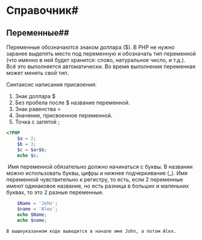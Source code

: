 # Справочник#

##					Переменные##

Переменные обозначаются знаком доллара ($). В PHP не нужно заранее выделять место под переменную и обозначать тип переменной (что именно в ней будет хранится: слово, натуральное число, и т.д.). Всё это выполняется автоматически. Во время выполнения переменная может менять свой тип. 

Синтаксис написания присвоения:

1. Знак доллара $
2. Без пробела после $ название переменной.
3. Знак равенства =
4. Значение, присвоенное переменной.
5. Точка с запятой ;

```php
<?PHP
  	$a = 2;
	$b = 3;
	$c = $a+$b;
	echo $c;
```

​	Имя переменной обязательно должно начинаться с буквы. В названии можно использовать буквы, цифры и нижнее подчеркивание (_). Имя переменной чувствительно к регистру, то есть, если 2 переменные имеют одинаковое название, но есть разница в больших и маленьких буквах, то это 2 разные переменные. 

```php
	$Name = 'John';
	$name = 'Alex';
	echo $Name;
	echo $name;
```

 	В вышеуказанном коде выведится в начале имя John, а потом Alex. 
